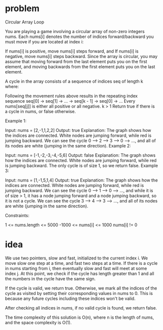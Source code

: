 # problem
Circular Array Loop

You are playing a game involving a circular array of non-zero integers nums. Each nums[i] denotes the number of indices forward/backward you must move if you are located at index i:

If nums[i] is positive, move nums[i] steps forward, and
If nums[i] is negative, move nums[i] steps backward.
Since the array is circular, you may assume that moving forward from the last element puts you on the first element, and moving backwards from the first element puts you on the last element.

A cycle in the array consists of a sequence of indices seq of length k where:

Following the movement rules above results in the repeating index sequence seq[0] -> seq[1] -> ... -> seq[k - 1] -> seq[0] -> ...
Every nums[seq[j]] is either all positive or all negative.
k > 1
Return true if there is a cycle in nums, or false otherwise.



Example 1:


Input: nums = [2,-1,1,2,2]
Output: true
Explanation: The graph shows how the indices are connected. White nodes are jumping forward, while red is jumping backward.
We can see the cycle 0 --> 2 --> 3 --> 0 --> ..., and all of its nodes are white (jumping in the same direction).
Example 2:


Input: nums = [-1,-2,-3,-4,-5,6]
Output: false
Explanation: The graph shows how the indices are connected. White nodes are jumping forward, while red is jumping backward.
The only cycle is of size 1, so we return false.
Example 3:


Input: nums = [1,-1,5,1,4]
Output: true
Explanation: The graph shows how the indices are connected. White nodes are jumping forward, while red is jumping backward.
We can see the cycle 0 --> 1 --> 0 --> ..., and while it is of size > 1, it has a node jumping forward and a node jumping backward, so it is not a cycle.
We can see the cycle 3 --> 4 --> 3 --> ..., and all of its nodes are white (jumping in the same direction).


Constraints:

1 <= nums.length <= 5000
-1000 <= nums[i] <= 1000
nums[i] != 0


# idea


We use two pointers, slow and fast, initialized to the current index i. We move slow one step at a time, and fast two steps at a time. If there is a cycle in nums starting from i, then eventually slow and fast will meet at some index j. At this point, we check if the cycle has length greater than 1 and all the numbers in the cycle have the same sign.

If the cycle is valid, we return true. Otherwise, we mark all the indices of the cycle as visited by setting their corresponding values in nums to 0. This is because any future cycles including these indices won't be valid.

After checking all indices in nums, if no valid cycle is found, we return false.

The time complexity of this solution is O(n), where n is the length of nums, and the space complexity is O(1).
